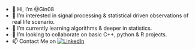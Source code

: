 - 👋 Hi, I’m @Gin08
- 👀 I’m interested in signal processing & statistical driven observations of real life scenario.
- 🌱 I’m currently learning algorithms & deeper in statistics.
- 💞️ I’m looking to collaborate on basic C++, python & R projects.
- 📫 Contact Me on  [![LinkedIn](https://img.shields.io/badge/LinkedIn-blue?style=flat&logo=linkedin&labelColor=blue)](https://www.linkedin.com/in/kalyan-devarapalli)
